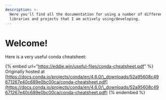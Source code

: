 ```yaml
---
description: >-
  Here you'll find all the documentation for using a number of different
  libraries and projects that I am actively using/developing.
---
```


# Welcome!



Here is a very useful conda cheatsheet:

{% embed url="https://eddie.win/useful-files/conda-cheatsheet.pdf" %}
Originally hosted at [https://docs.conda.io/projects/conda/en/4.6.0/\_downloads/52a95608c49671267e40c689e0bc00ca/conda-cheatsheet.pdf](https://docs.conda.io/projects/conda/en/4.6.0/\_downloads/52a95608c49671267e40c689e0bc00ca/conda-cheatsheet.pdf)
{% endembed %}
